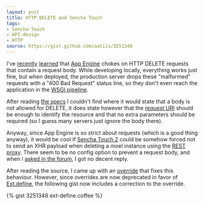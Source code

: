 ```yaml
---
layout: post
title: HTTP DELETE and Sencha Touch
tags:
- Sencha-Touch
- API-design
- HTTP
source: https://gist.github.com/aatiis/3251348
---
```


I've [recently][1] [learned][2] that [App Engine][3] chokes on HTTP DELETE
requests that contain a request body. While developing locally, everything
works just fine, but when deployed, the production server drops these
"malformed" requests with a "400 Bad Request" status line, so they don't even
reach the application in the [WSGI pipeline][5].

[1]: http://stackoverflow.com/q/2539394/252239
[2]: http://stackoverflow.com/a/3375122/252239
[3]: https://developers.google.com/appengine/
[5]: http://en.wikipedia.org/wiki/Web_Server_Gateway_Interface


After reading [the specs][4] I couldn't find where it would state that a body
is not allowed for DELETE, it does state however that the [request URI][6]
should be enough to identify the resource and that no extra parameters should
be required (so I guess many servers just ignore the body there).

[4]: http://www.w3.org/Protocols/rfc2616/rfc2616-sec9.html#sec9.7
[6]: http://www.w3.org/Protocols/rfc2616/rfc2616-sec5.html#sec5.1.2

Anyway, since App Engine is so strict about requests (which is a good thing
anyway), it would be cool if [Sencha Touch 2][7] could be somehow forced not to
send an XHR payload when deleting a moel instance using the [REST proxy][8].
There seem to be no config option to prevent a request body, and when I [asked
in the forum][9], I got no decent reply.

[7]: http://www.sencha.com/products/touch
[8]: http://docs.sencha.com/touch/2-0/#!/api/Ext.data.proxy.Rest
[9]: http://www.sencha.com/forum/showthread.php?233537

After reading the source, I came up with an [override][10] that fixes this
behaviour. However, since overrides are now deprecated in favor of
[Ext.define][11], the following gist now includes a correction to the override.

[10]: http://docs.sencha.com/touch/2-0/#!/api/Ext-method-override
[11]: http://docs.sencha.com/touch/2-0/#!/api/Ext-method-define

{% gist 3251348 ext-define.coffee %}
